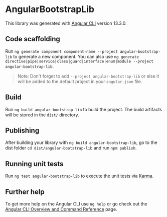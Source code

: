 # AngularBootstrapLib

This library was generated with [Angular CLI](https://github.com/angular/angular-cli) version 13.3.0.

## Code scaffolding

Run `ng generate component component-name --project angular-bootstrap-lib` to generate a new component. You can also use `ng generate directive|pipe|service|class|guard|interface|enum|module --project angular-bootstrap-lib`.
> Note: Don't forget to add `--project angular-bootstrap-lib` or else it will be added to the default project in your `angular.json` file. 

## Build

Run `ng build angular-bootstrap-lib` to build the project. The build artifacts will be stored in the `dist/` directory.

## Publishing

After building your library with `ng build angular-bootstrap-lib`, go to the dist folder `cd dist/angular-bootstrap-lib` and run `npm publish`.

## Running unit tests

Run `ng test angular-bootstrap-lib` to execute the unit tests via [Karma](https://karma-runner.github.io).

## Further help

To get more help on the Angular CLI use `ng help` or go check out the [Angular CLI Overview and Command Reference](https://angular.io/cli) page.
